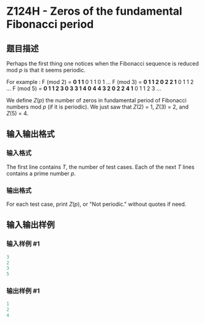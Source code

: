 # Z124H - Zeros of the fundamental Fibonacci period

## 题目描述

 Perhaps the first thing one notices when the Fibonacci sequence is reduced mod _p_ is that it seems periodic.

For example : F (mod 2) = **0 1 1** 0 1 1 0 1 ... F (mod 3) = **0 1 1 2 0 2 2 1** 0 1 1 2 ... F (mod 5) = **0 1 1 2 3 0 3 3 1 4 0 4 4 3 2 0 2 2 4 1** 0 1 1 2 3 ...

We define _Z_(_p_) the number of zeros in fundamental period of Fibonacci numbers mod _p_ (if it is periodic). We just saw that _Z_(2) = 1, _Z_(3) = 2, and _Z_(5) = 4.

## 输入输出格式

### 输入格式

 The first line contains _T_, the number of test cases. Each of the next _T_ lines contains a prime number _p_.

### 输出格式

 For each test case, print _Z_(_p_), or "Not periodic." without quotes if need.

## 输入输出样例

### 输入样例 #1

```cpp
3
2
3
5
```


### 输出样例 #1

```cpp
1
2
4
```


